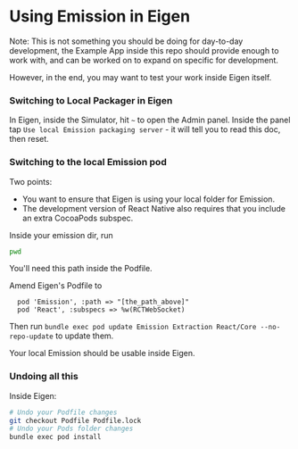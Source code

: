 # Using Emission in Eigen

Note: This is not something you should be doing for day-to-day development,
the Example App inside this repo should provide enough to work with, and can
be worked on to expand on specific for development.

However, in the end, you may want to test your work inside Eigen itself.

### Switching to Local Packager in Eigen

In Eigen, inside the Simulator, hit `~` to open the Admin panel. Inside the panel
tap `Use local Emission packaging server` - it will tell you to read this doc, then reset.

### Switching to the local Emission pod

Two points:

* You want to ensure that Eigen is using your local folder for Emission.
* The development version of React Native also requires that you include an extra CocoaPods subspec.

Inside your emission dir, run

```sh
pwd
```

You'll need this path inside the Podfile.

Amend Eigen's Podfile to

```
  pod 'Emission', :path => "[the_path_above]"
  pod 'React', :subspecs => %w(RCTWebSocket)
```

Then run `bundle exec pod update Emission Extraction React/Core --no-repo-update` to update them.

Your local Emission should be usable inside Eigen.

### Undoing all this

Inside Eigen:

``` sh
# Undo your Podfile changes
git checkout Podfile Podfile.lock
# Undo your Pods folder changes
bundle exec pod install
```